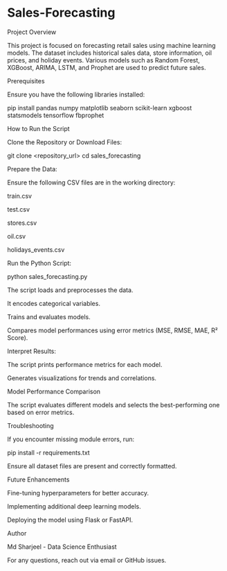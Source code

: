 # Sales-Forecasting
Project Overview

This project is focused on forecasting retail sales using machine learning models. The dataset includes historical sales data, store information, oil prices, and holiday events. Various models such as Random Forest, XGBoost, ARIMA, LSTM, and Prophet are used to predict future sales.

Prerequisites

Ensure you have the following libraries installed:

pip install pandas numpy matplotlib seaborn scikit-learn xgboost statsmodels tensorflow fbprophet

How to Run the Script

Clone the Repository or Download Files:

git clone <repository_url>
cd sales_forecasting

Prepare the Data:

Ensure the following CSV files are in the working directory:

train.csv

test.csv

stores.csv

oil.csv

holidays_events.csv

Run the Python Script:

python sales_forecasting.py

The script loads and preprocesses the data.

It encodes categorical variables.

Trains and evaluates models.

Compares model performances using error metrics (MSE, RMSE, MAE, R² Score).

Interpret Results:

The script prints performance metrics for each model.

Generates visualizations for trends and correlations.

Model Performance Comparison

The script evaluates different models and selects the best-performing one based on error metrics.

Troubleshooting

If you encounter missing module errors, run:

pip install -r requirements.txt

Ensure all dataset files are present and correctly formatted.

Future Enhancements

Fine-tuning hyperparameters for better accuracy.

Implementing additional deep learning models.

Deploying the model using Flask or FastAPI.

Author

Md Sharjeel - Data Science Enthusiast

For any questions, reach out via email or GitHub issues.
